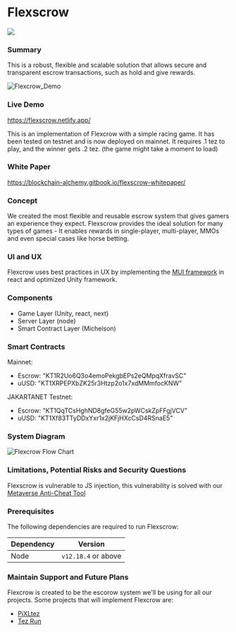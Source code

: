 # Flexscrow
[![](https://img.shields.io/badge/license-MIT-brightgreen)](LICENSE)

### Summary

This is a robust, flexible and scalable solution that allows secure and transparent escrow transactions, such as hold and give rewards.

![Flexcrow_Demo](https://user-images.githubusercontent.com/2120817/205573560-178b0c03-1d64-46ae-afb1-74577e1625f3.gif)

### Live Demo

https://flexscrow.netlify.app/ 

This is an implementation of Flexcrow with a simple racing game. It has been tested on testnet and is now deployed on mainnet. It requires .1 tez to play, and the winner gets .2 tez. (the game might take a moment to load)

### White Paper

https://blockchain-alchemy.gitbook.io/flexscrow-whitepaper/

### Concept
We created the most flexible and reusable escrow system that gives gamers an experience they expect. Flexscrow provides the ideal solution for many types of games - It enables rewards in single-player, multi-player, MMOs and even special cases like horse betting.

### UI and UX

Flexcrow uses best practices in UX by implementing the [MUI  framework](https://mui.com/) in react and optimized Unity framework. 

### Components
- Game Layer (Unity, react, next)
- Server Layer (node)
- Smart Contract Layer (Michelson)

### Smart Contracts

Mainnet:
- Escrow: "KT1R2Uo6Q3o4emoPekgbEPs2eQMpqXfravSC"
- uUSD: "KT1XRPEPXbZK25r3Htzp2o1x7xdMMmfocKNW"

JAKARTANET Testnet:
- Escrow: "KT1QqTCsHghND8gfeG55w2pWCskZpFFgjVCV"
- uUSD: "KT1Xf83TTyDDxYxr1x2jKFjHXcCsD4RSnaE5"


### System Diagram

![Flexcrow Flow Chart](https://user-images.githubusercontent.com/2120817/205564205-d8d43651-c144-4402-9f5c-949bae064286.jpg)

### Limitations, Potential Risks and Security Questions

Flexscrow is vulnerable to JS injection, this vulnerability is solved with our [Metaverse Anti-Cheat Tool](https://github.com/Blockchain-Alchemy/Metaverse-Anti-Cheat)

### Prerequisites
The following dependencies are required to run Flexscrow:

| Dependency | Version             |
| ---------- | ------------------- |
| Node       | `v12.18.4` or above |

### Maintain Support and Future Plans
Flexcrow is created to be the escorow system we'll be using for all our projects. Some projects that will implement Flexcrow are:
- [PiXLtez](https://github.com/PiXLtez/PiXL-Public)
- [Tez Run](https://github.com/Blockchain-Alchemy/Tez-Run-Public)
